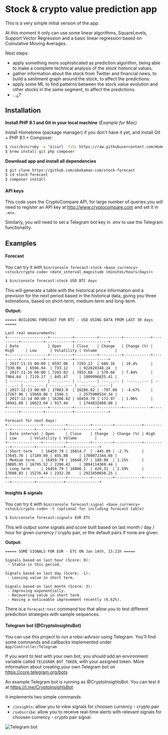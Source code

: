 # Stock & crypto value prediction app

This is a very simple initial version of the app.

At this moment it only can use some linear algorithms, SquareLevels, Support Vector Regression and a basic linear regression based on Cumulative Moving Averages.

Next steps: 
* apply something more sophisticated as prediction algorithm, being able to make a complete technical analysis of the stock historical values.
* gather information about the stock from Twitter and financial news, to build a sentiment graph around the stock, to affect the predictions.
* apply some ML to find patterns between the stock value evolution and other stocks in the same segment, to affect the predictions.
* ...¿?

## Installation

**Install PHP 8.1 and Git in your local machine** *(Example for Mac)*

Install Homebrew (package manager) if you don't have it yet, and install Git + PHP 8.1 + Composer:

```bash
$ /usr/bin/ruby -e "$(curl -fsSL https://raw.githubusercontent.com/Homebrew/install/master/install)`
$ brew install git php composer
```

**Download app and install all dependencies**

```bash
$ git clone https://github.com/obokaman-com/stock-forecast
$ cd stock-forecast
$ composer install
```

#### API keys

This code uses the CryptoCompare API, for large number of queries you will need to register an API key at http://www.cryptocompare.com and set it in `.env`.

Similarly, you will need to set a Telegram bot key in .env to use the Telegram functionality.


## Examples

#### Forecast  

You can try it with `bin/console forecast:stock <base_currency> <stock/crypto code> <date_interval_magnitude (minutes/hours/days)>`

```bash
$ bin/console forecast:stock USD BTC days
``` 

This will generate a table with the historical price information and a prevision for the next period based in the historical data, giving you three estimations, 
based on short-term, medium-term and long-term.

**Output:**

```
===== BUILDING FORECAST FOR BTC - USD USING DATA FROM LAST 30 days =====

Last real measurements:
+------------------+----------+----------+----------+------------+----------+----------+------------+---------------+
| Date             | Open     | Close    | Change   | Change (%) | High     | Low      | Volatility | Volume        |
+------------------+----------+----------+----------+------------+----------+----------+------------+---------------+
| 2017-11-15 00:00 | 6597.06  | 7283.22  | 686.16   | 10.4%      | 7330.06  | 6596.94  | 733.12     | 922828348.24  |
| 2017-11-16 00:00 | 7283.02  | 7853.68  | 570.66   | 7.84%      | 7964.64  | 7119.17  | 845.47     | 1009996825.41 |
| ------...------- | --...--- | --...--- | ---...-- | ----...--- | ---...-- | ---...-- | ----...--- | -----...----- |
| 2017-12-13 00:00 | 17083.9  | 16286.82 | -797.08  | -4.67%     | 17267.96 | 15669.86 | 1598.1     | 2575900534.34 |
| 2017-12-14 00:00 | 16286.82 | 16459.79 | 172.97   | 1.06%      | 16941.08 | 16023.64 | 917.44     | 1744832688.08 |
+------------------+----------+----------+----------+------------+----------+----------+------------+---------------+

Forecast for next days:
+---------------+----------+----------+---------+------------+----------+----------+------------+---------------+
| Date interval | Open     | Close    | Change  | Change (%) | High     | Low      | Volatility | Volume        |
+---------------+----------+----------+---------+------------+----------+----------+------------+---------------+
| Short term    | 16459.79 | 16014.7  | -445.09 | -2.7%      | 17645.78 | 17189.89 | 455.88     | 1708072344.68 |
| Medium term   | 16459.79 | 16648.77 | 188.98  | 1.15%      | 19085.95 | 16795.52 | 2290.42    | 3094114369.44 |
| Long term     | 16459.79 | 16886.1  | 426.31  | 2.59%      | 17608.83 | 15276.44 | 2332.38    | 2923450650.25 |
+---------------+----------+----------+---------+------------+----------+----------+------------+---------------+

```

#### Insights & signals  

You can try it with `bin/console forecast:signal <base_currency> <stock/crypto code> -t (optional for including forecast table)`

```bash
$ bin/console forecast:signals EUR ETC
``` 

This will output some signals and score built based on last month / day / hour for given currency / crypto pair, or the default pairs if
none are given. 

**Output:**

```
===== SOME SIGNALS FOR EUR - ETC ON Jan 14th, 15:21h =====

Signals based on last hour (Score: 0):
 - Stable in this period.

Signals based on last day (Score: -1):
 - Loosing value in short term.

Signals based on last month (Score: 3):
 - Improving exponentially.
 - Recovering value in short term.
 - Having a noticeable improvement recently (6.62%).
```

There is a `forecast:test` command too that allow you to test different predicition strategies with sample sequences.

#### Telegram bot (@CryptoInsightsBot)

You can use this project to run a robo-advisor using Telegram. You'll find some commands and callbacks implemented under `App/Controller/Telegram` 

If you want to test with your own bot, you should add an environment variable called `TELEGRAM_BOT_TOKEN`, with your assigned token. More information about creating your own Telegram bot on https://core.telegram.org/bots 

An example Telegram bot is running as @CryptoInsightsBot. You can test it at https://t.me/CryptoInsightsBot

It implements two simple commands: 
* `/insights`: allow you to view signals for choosen currency - crypto pair
* `/subscribe`: allow you to receive real-time alerts with relevant signals for choosen currency - crypto pair signal.

![Telegram bot](https://raw.githubusercontent.com/obokaman-com/stock-forecast/assets/telegram-bot.gif)
